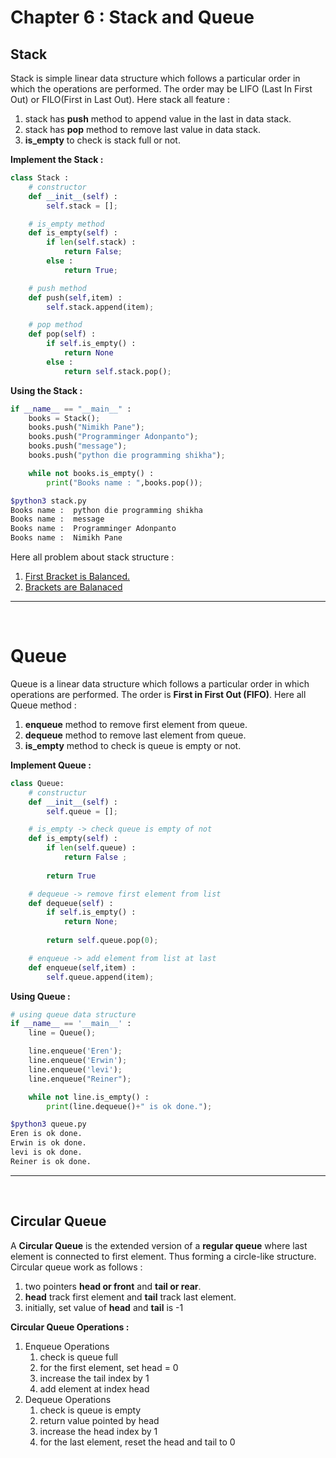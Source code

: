 Chapter 6 : Stack and Queue
===========================

## Stack 

Stack is simple linear data structure which follows a particular order in which the operations are performed. The order may be LIFO (Last In First Out) or FILO(First in Last Out). Here stack all feature : 

1. stack has **push** method to append value in the last in data stack.
1. stack has **pop** method to remove last value in data stack.
1. **is_empty** to check is stack full or not. 


**Implement the Stack :**
```python
class Stack :
    # constructor 
    def __init__(self) :
        self.stack = [];

    # is_empty method
    def is_empty(self) :
        if len(self.stack) :
            return False;
        else : 
            return True;

    # push method
    def push(self,item) :
        self.stack.append(item);

    # pop method 
    def pop(self) : 
        if self.is_empty() :
            return None 
        else : 
            return self.stack.pop();

```

**Using the Stack :**
```python
if __name__ == "__main__" : 
    books = Stack();
    books.push("Nimikh Pane");
    books.push("Programminger Adonpanto");
    books.push("message");
    books.push("python die programming shikha");

    while not books.is_empty() : 
        print("Books name : ",books.pop());
```

```bash
$python3 stack.py 
Books name :  python die programming shikha
Books name :  message
Books name :  Programminger Adonpanto
Books name :  Nimikh Pane
```

Here all problem about stack structure : 
1. [First Bracket is Balanced.](./problems/balanced_first_bracket.py)
1. [Brackets are Balanaced](./problems/balance_multiple_bracket.py)

<hr />
<br />

Queue 
=====
Queue is a linear data structure which follows a particular order in which operations are performed. The order is **First in First Out (FIFO)**. Here all Queue method :

1. **enqueue** method to remove first element from queue.
1. **dequeue** method to remove last element from queue.
1. **is_empty** method to check is queue is empty or not. 


**Implement Queue :**
```python
class Queue:
    # constructur
    def __init__(self) :
        self.queue = [];

    # is_empty -> check queue is empty of not
    def is_empty(self) :
        if len(self.queue) :
            return False ;
        
        return True 

    # dequeue -> remove first element from list
    def dequeue(self) :
        if self.is_empty() :
            return None;
        
        return self.queue.pop(0);

    # enqueue -> add element from list at last
    def enqueue(self,item) :
        self.queue.append(item);

```

**Using Queue :**
```python
# using queue data structure
if __name__ == '__main__' : 
    line = Queue();

    line.enqueue('Eren');
    line.enqueue('Erwin');
    line.enqueue('levi');
    line.enqueue("Reiner");

    while not line.is_empty() : 
        print(line.dequeue()+" is ok done.");
```

```bash
$python3 queue.py 
Eren is ok done.
Erwin is ok done.
levi is ok done.
Reiner is ok done.
```

<hr />
<br />

## Circular Queue 
A **Circular Queue** is the extended version of a **regular queue** where last element is connected to first element. Thus forming a circle-like structure. Circular queue work as follows :

1. two pointers **head or front** and **tail or rear**.
1. **head** track first element and **tail** track last element.
1. initially, set value of **head** and **tail** is -1

**Circular Queue Operations :**

1. Enqueue Operations
    1. check is queue full 
    1. for the first element, set head = 0
    1. increase the tail index by 1
    1. add element at index head
2. Dequeue Operations 
    1. check is queue is empty
    1. return value pointed by head
    1. increase the head index by 1
    1. for the last element, reset the head and tail to 0